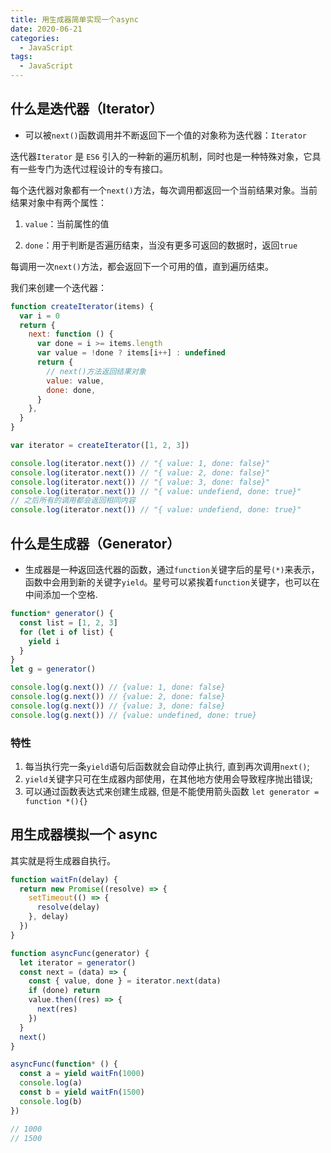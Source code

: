 ```yaml
---
title: 用生成器简单实现一个async
date: 2020-06-21
categories:
  - JavaScript
tags:
  - JavaScript
---
```


## 什么是迭代器（Iterator）

- 可以被`next()`函数调用并不断返回下一个值的对象称为迭代器：`Iterator`

迭代器`Iterator` 是 `ES6` 引入的一种新的遍历机制，同时也是一种特殊对象，它具有一些专门为迭代过程设计的专有接口。

每个迭代器对象都有一个`next()`方法，每次调用都返回一个当前结果对象。当前结果对象中有两个属性：

1. `value`：当前属性的值

2. `done`：用于判断是否遍历结束，当没有更多可返回的数据时，返回`true`

每调用一次`next()`方法，都会返回下一个可用的值，直到遍历结束。

我们来创建一个迭代器：

```js
function createIterator(items) {
  var i = 0
  return {
    next: function () {
      var done = i >= items.length
      var value = !done ? items[i++] : undefined
      return {
        // next()方法返回结果对象
        value: value,
        done: done,
      }
    },
  }
}

var iterator = createIterator([1, 2, 3])

console.log(iterator.next()) // "{ value: 1, done: false}"
console.log(iterator.next()) // "{ value: 2, done: false}"
console.log(iterator.next()) // "{ value: 3, done: false}"
console.log(iterator.next()) // "{ value: undefiend, done: true}"
// 之后所有的调用都会返回相同内容
console.log(iterator.next()) // "{ value: undefiend, done: true}"
```

## 什么是生成器（Generator）

- 生成器是一种返回迭代器的函数，通过`function`关键字后的星号`(*)`来表示，函数中会用到新的关键字`yield`。星号可以紧挨着`function`关键字，也可以在中间添加一个空格.

```js
function* generator() {
  const list = [1, 2, 3]
  for (let i of list) {
    yield i
  }
}
let g = generator()

console.log(g.next()) // {value: 1, done: false}
console.log(g.next()) // {value: 2, done: false}
console.log(g.next()) // {value: 3, done: false}
console.log(g.next()) // {value: undefined, done: true}
```

### 特性

1. 每当执行完一条`yield`语句后函数就会自动停止执行, 直到再次调用`next()`;
2. `yield`关键字只可在生成器内部使用，在其他地方使用会导致程序抛出错误;
3. 可以通过函数表达式来创建生成器, 但是不能使用箭头函数
   `let generator = function *(){}`

## 用生成器模拟一个 async

其实就是将生成器自执行。

```js
function waitFn(delay) {
  return new Promise((resolve) => {
    setTimeout(() => {
      resolve(delay)
    }, delay)
  })
}

function asyncFunc(generator) {
  let iterator = generator()
  const next = (data) => {
    const { value, done } = iterator.next(data)
    if (done) return
    value.then((res) => {
      next(res)
    })
  }
  next()
}

asyncFunc(function* () {
  const a = yield waitFn(1000)
  console.log(a)
  const b = yield waitFn(1500)
  console.log(b)
})

// 1000
// 1500
```

